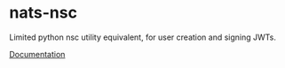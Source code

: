 # nats-nsc

Limited python nsc utility equivalent, for user creation and signing JWTs.

[Documentation](https://m3nowak.github.io/nats-nsc/)
